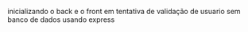 inicializando o back e o front em tentativa de validação de usuario sem banco de dados usando express
